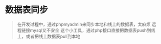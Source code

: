 # 数据表同步
> 在开发过程中，通过phpmyadmin来同步本地和线上的数据表，太麻烦
> 远程链接mysql又不安全
> 这个小工具，通过php接口直接把数据表push到线上，或者把线上数据表pull到本地
